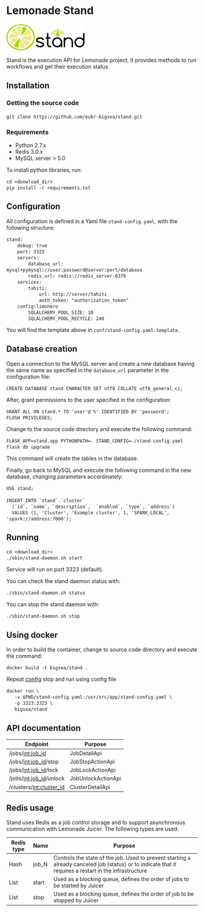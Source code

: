 # Lemonade Stand
[logo]: docs/img/stand.png "Lemonade Stand"

![alt text][logo]

Stand is the execution API for Lemonade project. It provides methods to run workflows and get their execution status.

## Installation
### Getting the source code

 `git clone https://github.com/eubr-bigsea/stand.git`

### Requirements
 - Python 2.7.x
 - Redis 3.0.x
 - MySQL server > 5.0

 To install python libraries, run:

 ```
 cd <donwload_dir>
 pip install -r requirements.txt
 ```
## Configuration
All configuration is defined in a Yaml file `stand-config.yaml`,
with the following structure:

```
stand:
    debug: true
    port: 3323
    servers:
        database_url: mysql+pymysql://user:password@server:port/database
        redis_url: redis://redis_server:6379
    services:
        tahiti:
            url: http://server/tahiti
            auth_token: "authorization_token"
    config:limonero
        SQLALCHEMY_POOL_SIZE: 10
        SQLALCHEMY_POOL_RECYCLE: 240
```

You will find the template above in `conf/stand-config.yaml.template`.

## Database creation

Open a connection to the MySQL server and create a new database having the same
name as specified in the `database_url` parameter in the configuration file:
```
CREATE DATABASE stand CHARACTER SET utf8 COLLATE utf8_general_ci;
```

After, grant permissions to the user specified in the configuration:
```
GRANT ALL ON stand.* TO 'user'@'%' IDENTIFIED BY 'password';
FLUSH PRIVILEGES;
```

Change to the source code directory and execute the following command:
```
FLASK_APP=stand.app PYTHONPATH=. STAND_CONFIG=./stand-config.yaml flask db upgrade
```
This command will create the tables in the database.

Finally, go back to MySQL and execute the following command in the new database, changing parameters accordinately:
 ```
 USE stand;

 INSERT INTO `stand`.`cluster`
   (`id`, `name`, `description`,  `enabled`, `type`, `address`)
   VALUES (1, 'Cluster', 'Example cluster', 1, 'SPARK_LOCAL', 'spark://address:7000');
 ```


## Running

```
cd <download_dir>
./sbin/stand-daemon.sh start
```
Service will run on port 3323 (default).

You can check the stand daemon status with:
```
./sbin/stand-daemon.sh status
```

You can stop the stand daemon with:
```
./sbin/stand-daemon.sh stop
```
 ## Using docker
 In order to build the container, change to source code directory and execute the command:
 ```
 docker build -t bigsea/stand .
 ```
 Repeat [config](#config) stop and run using config file
 ```
 docker run \
    -v $PWD/stand-config.yaml:/usr/src/app/stand-config.yaml \
    -p 3323:3323 \
    bigsea/stand
```

## API documentation

**Endpoint** | **Purpose**
-------------|-------------
/jobs/<int:job_id> | JobDetailApi
/jobs/<int:job_id>/stop | JobStopActionApi
/jobs/<int:job_id>/lock | JobLockActionApi
/jobs/<int:job_id>/unlock | JobUnlockActionApi
/clusters/<int:cluster_id> | ClusterDetailApi

## Redis usage

Stand uses Redis as a job control storage and to support asynchronous
communication with Lemonade Juicer. The following types are used:

**Redis type** | **Name**  | **Purpose** 
------------|-------|---------
 Hash       | job_N | Controls the state of the job. Used to prevent starting a already canceled job (status) or to indicate that it requires a restart in the infrastructure
 List       | start | Used as a blocking queue, defines the order of jobs to be started by Juicer
 List       | stop  | Used as a blocking queue, defines the order of job to be stopped by Juicer

